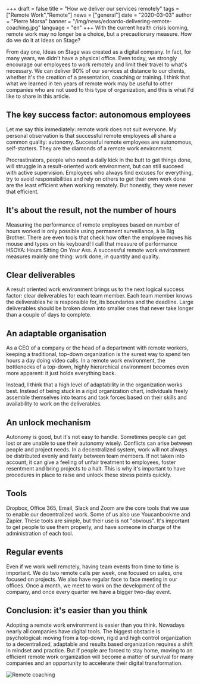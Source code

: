 +++
draft = false
title = "How we deliver our services remotely"
tags = ["Remote Work","Remote"]
news = ["general"]
date = "2020-03-03"
author = "Pierre Morsa"
banner = "/img/news/edoardo-delivering-remote-coaching.jpg"
language = "en"
+++
With the current health crisis looming, remote work may no longer be a choice, but a precautionary measure. How do we do it at Ideas on Stage?

From day one, Ideas on Stage was created as a digital company. In fact, for many years, we didn't have a physical office. Even today, we strongly encourage our employees to work remotely and limit their travel to what's necessary. We can deliver 90% of our services at distance to our clients, whether it's the creation of a presentation, coaching or training. I think that what we learned in ten years of remote work may be useful to other companies who are not used to this type of organization, and this is what I'd like to share in this article.

## The key success factor: autonomous employees
Let me say this immediately: remote work does not suit everyone. My personal observation is that successful remote employees all share a common quality: autonomy. Successful remote employees are autonomous, self-starters. They are the diamonds of a remote work environment.

Procrastinators, people who need a daily kick in the butt to get things done, will struggle in a result-oriented work environment, but can still succeed with active supervision.
Employees who always find excuses for everything, try to avoid responsibilities and rely on others to get their own work done are the least efficient when working remotely. But honestly, they were never that efficient.

## It's about the result, not the number of hours
Measuring the performance of remote employees based on number of hours worked is only possible using permanent surveillance, à la Big Brother. There are even tools that check how often the employee moves his mouse and types on his keyboard! I call that measure of performance HSOYA: Hours Sitting On Your Ass.
A successful remote work environment measures mainly one thing: work done, in quantity and quality.

## Clear deliverables
A result oriented work environment brings us to the next logical success factor: clear deliverables for each team member. Each team member knows the deliverables he is responsible for, its boundaries and the deadline. Large deliverables should be broken down into smaller ones that never take longer than a couple of days to complete.

## An adaptable organisation
As a CEO of a company or the head of a department with remote workers, keeping a traditional, top-down organization is the surest way to spend ten hours a day doing video calls. In a remote work environment, the bottlenecks of a top-down, highly hierarchical environment becomes even more apparent: it just holds everything back.

Instead, I think that a high level of adaptability in the organization works best. Instead of being stuck in a rigid organization chart, individuals freely assemble themselves into teams and task forces based on their skills and availability to work on the deliverables.

## An unlock mechanism
Autonomy is good, but it's not easy to handle. Sometimes people can get lost or are unable to use their autonomy wisely. Conflicts can arise between people and project needs. In a decentralized system, work will not always be distributed evenly and fairly between team members. If not taken into account, it can give a feeling of unfair treatment to employees, foster resentment and bring projects to a halt. This is why it's important to have procedures in place to raise and unlock these stress points quickly.

## Tools
Dropbox, Office 365, Email, Slack and Zoom are the core tools that we use to enable our decentralized work. Some of us also use Youcanbookme and Zapier. These tools are simple, but their use is not "obvious". It's important to get people to use them properly, and have someone in charge of the administration of each tool.

## Regular events
Even if we work well remotely, having team events from time to time is important. We do two remote calls per week, one focused on sales, one focused on projects. We also have regular face to face meeting in our offices. Once a month, we meet to work on the development of the company, and once every quarter we have a bigger two-day event.

## Conclusion: it's easier than you think
Adopting a remote work environment is easier than you think. Nowadays nearly all companies have digital tools. The biggest obstacle is psychological: moving from a top-down, rigid and high control organization to a decentralized, adaptable and results based organization requires a shift in mindset and practice. But if people are forced to stay home, moving to an efficient remote work organization will become a matter of survival for many companies and an opportunity to accelerate their digital transformation.

![Remote coaching](/img/news/edoardo-delivering-remote-coaching.jpg)
